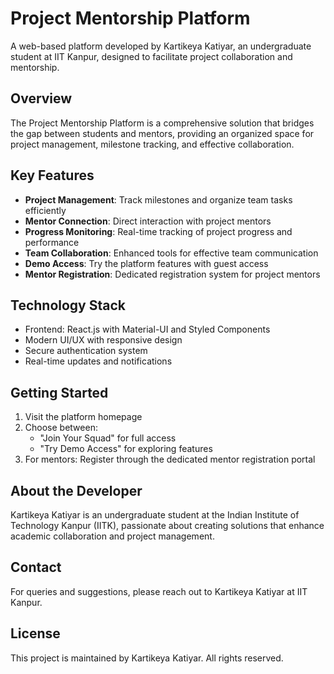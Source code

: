 # Project Mentorship Platform

A web-based platform developed by Kartikeya Katiyar, an undergraduate student at IIT Kanpur, designed to facilitate project collaboration and mentorship.

## Overview

The Project Mentorship Platform is a comprehensive solution that bridges the gap between students and mentors, providing an organized space for project management, milestone tracking, and effective collaboration.

## Key Features

- **Project Management**: Track milestones and organize team tasks efficiently
- **Mentor Connection**: Direct interaction with project mentors
- **Progress Monitoring**: Real-time tracking of project progress and performance
- **Team Collaboration**: Enhanced tools for effective team communication
- **Demo Access**: Try the platform features with guest access
- **Mentor Registration**: Dedicated registration system for project mentors

## Technology Stack

- Frontend: React.js with Material-UI and Styled Components
- Modern UI/UX with responsive design
- Secure authentication system
- Real-time updates and notifications

## Getting Started

1. Visit the platform homepage
2. Choose between:
   - "Join Your Squad" for full access
   - "Try Demo Access" for exploring features
3. For mentors: Register through the dedicated mentor registration portal

## About the Developer

Kartikeya Katiyar is an undergraduate student at the Indian Institute of Technology Kanpur (IITK), passionate about creating solutions that enhance academic collaboration and project management.

## Contact

For queries and suggestions, please reach out to Kartikeya Katiyar at IIT Kanpur.

## License

This project is maintained by Kartikeya Katiyar. All rights reserved.
